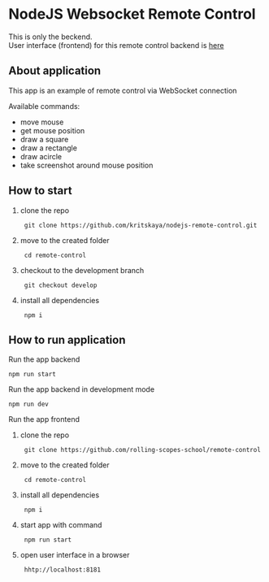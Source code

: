 # NodeJS Websocket Remote Control

This is only the beckend.  
User interface (frontend) for this remote control backend is [here](https://github.com/rolling-scopes-school/remote-control)  

## About application

This app is an example of remote control via WebSocket connection  

Available commands:
- move mouse  
- get mouse position  
- draw a square  
- draw a rectangle  
- draw acircle  
- take screenshot around mouse position 

## How to start
1. clone the repo

        git clone https://github.com/kritskaya/nodejs-remote-control.git

2. move to the created folder

        cd remote-control

3. checkout to the development branch

        git checkout develop

4. install all dependencies

        npm i

## How to run application

Run the app backend

    npm run start


Run the app backend in development mode

    npm run dev

Run the app frontend

1. clone the repo

        git clone https://github.com/rolling-scopes-school/remote-control

2. move to the created folder

        cd remote-control

3. install all dependencies

        npm i

4. start app with command

        npm run start

5. open user interface in a browser

        hhtp://localhost:8181
